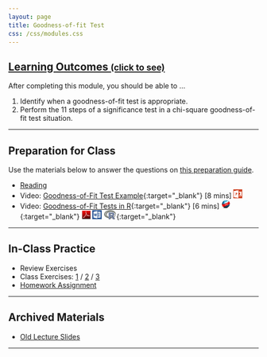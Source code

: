 ```yaml
---
layout: page
title: Goodness-of-fit Test
css: /css/modules.css
---
```


<div class="panel-group-ILOs">
  <div class="panel panel-default">
    <div class="panel-heading">
      <h2 class="panel-title">
        <a data-toggle="collapse" href="#ILOs">Learning Outcomes <small>(click to see)</small></a>
      </h2>
    </div>
    <div id="ILOs" class="panel-collapse collapse">
      <div class="panel-body">

<p>After completing this module, you should be able to ...</p>

<ol>
  <li>Identify when a goodness-of-fit test is appropriate.</li>
  <li>Perform the 11 steps of a significance test in a chi-square goodness-of-fit test situation.</li>
</ol>
      </div>
    </div>
  </div>
</div>

----

## Preparation for Class

Use the materials below to answer the questions on [this preparation guide](GOFTest_Prep).

* [Reading](../book/Goodness-of-Fit.pdf)
* Video: [Goodness-of-Fit Test Example](https://vimeo.com/user45324800/goftest-ex1){:target="_blank"} [8 mins] [![PowerPoint](../img/ppt.png)](GOFTest_PPT.pptx)
* Video: [Goodness-of-Fit Tests in R](https://vimeo.com/user45324800/rgoftest){:target="_blank"} [6 mins] [![Web](../img/web.png)](GOFTest_RHO.html){:target="_blank"}  [![PDF](../img/pdf.png)](GOFTest_RHO.pdf) [![MSWord](../img/word.png)](GOFTest_RHO.docx)  [![R](../img/Rlogo.png)](GOFTest_RHO.R){:target="_blank"}

----

## In-Class Practice

* Review Exercises
* Class Exercises: [1](GOFTest_CE1) / [2](GOFTest_CE2) / [3](GOFTest_CE3)
* [Homework Assignment](GOFTest_HW)

----

## Archived Materials

* [Old Lecture Slides](GOFTest_PPT_old.pptx)

----
